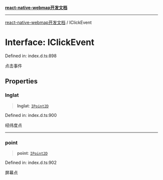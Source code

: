 [**react-native-webmap开发文档**](../README.md)

***

[react-native-webmap开发文档](../globals.md) / IClickEvent

# Interface: IClickEvent

Defined in: index.d.ts:898

点击事件

## Properties

### lnglat

> **lnglat**: [`IPoint2D`](../type-aliases/IPoint2D.md)

Defined in: index.d.ts:900

经纬度点

***

### point

> **point**: [`IPoint2D`](../type-aliases/IPoint2D.md)

Defined in: index.d.ts:902

屏幕点

